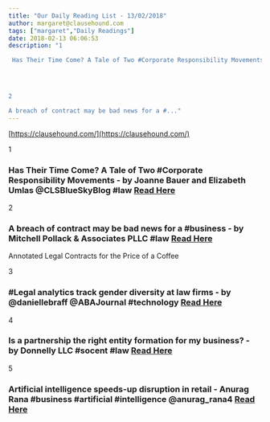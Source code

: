 ```yaml
---
title: "Our Daily Reading List - 13/02/2018"
author: margaret@clausehound.com
tags: ["margaret","Daily Readings"]
date: 2018-02-13 06:06:53
description: "1

 Has Their Time Come? A Tale of Two #Corporate Responsibility Movements - by Joanne Bauer and Elizabeth Umlas @CLSBlueSkyBlog #law  Read Here

 


2

A breach of contract may be bad news for a #..."
---
```


[https://clausehound.com/](https://clausehound.com/)

1

###  Has Their Time Come? A Tale of Two #Corporate Responsibility Movements - by Joanne Bauer and Elizabeth Umlas @CLSBlueSkyBlog #law  [Read Here](http://clsbluesky.law.columbia.edu/2018/02/02/has-their-time-come-a-tale-of-two-corporate-responsibility-movements/)

 

2

### A breach of contract may be bad news for a #business - by Mitchell Pollack & Associates PLLC #law [Read Here](https://www.mpollack.com/blog/2018/02/a-breach-of-contract-may-be-bad-news-for-a-business.shtml)

Annotated Legal Contracts
for the Price of a Coffee

3

### #Legal analytics track gender diversity at law firms - by @daniellebraff @ABAJournal #technology [Read Here](http://www.abajournal.com/magazine/article/legal_analytics_track_law_firms_gender_diversity)

 

4

### Is a partnership the right entity formation for my business? - by Donnelly LLC #socent #law [Read Here](https://www.donnellyllc.com/blog/2018/01/is-a-partnership-the-right-entity-formation-for-my-business.shtml)

 

5

###  Artificial intelligence speeds-up disruption in retail - Anurag Rana #business #artificial #intelligence @anurag_rana4 [Read Here](https://www.bloomberg.com/professional/blog/artificial-intelligence-speeds-disruption-retail/)

 